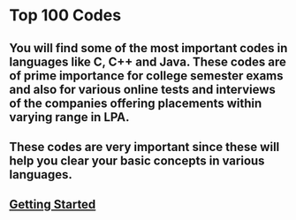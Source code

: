 # Top 100 Codes

## You will find some of the most important codes in languages like C, C++ and Java. These codes are of prime importance for college semester exams and also for various online tests and interviews of the companies offering placements within varying range in LPA.

## These codes are very important since these will help you clear your basic concepts in various languages.

## [Getting Started](https://github.com/KanakamSasikalyan/top-100-codes/tree/main/Getting%20Started)
